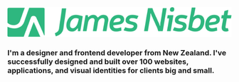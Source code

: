 <img src="James-Nisbet-Logo.png" alt="James Nisbet" />

### I'm a designer and frontend developer from New Zealand. I've successfully designed and built over 100 websites, applications, and visual identities for clients big and small.
